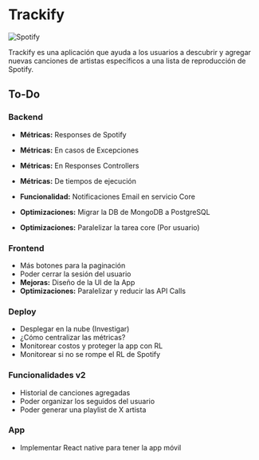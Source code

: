 # Trackify

![Spotify](https://img.shields.io/badge/Spotify-1ED760?style=for-the-badge&logo=spotify&logoColor=white)

Trackify es una aplicación que ayuda a los usuarios a descubrir y agregar nuevas canciones de artistas específicos a una lista de reproducción de Spotify.

## To-Do

### Backend

- **Métricas:** Responses de Spotify
- **Métricas:** En casos de Excepciones
- **Métricas:** En Responses Controllers
- **Métricas:** De tiempos de ejecución

- **Funcionalidad:** Notificaciones Email en servicio Core

- **Optimizaciones:** Migrar la DB de MongoDB a PostgreSQL
- **Optimizaciones:** Paralelizar la tarea core (Por usuario)

### Frontend

- Más botones para la paginación
- Poder cerrar la sesión del usuario
- **Mejoras:** Diseño de la UI de la App
- **Optimizaciones:** Paralelizar y reducir las API Calls

### Deploy

- Desplegar en la nube (Investigar)
- ¿Cómo centralizar las métricas?
- Monitorear costos y proteger la app con RL
- Monitorear si no se rompe el RL de Spotify

### Funcionalidades v2

- Historial de canciones agregadas
- Poder organizar los seguidos del usuario
- Poder generar una playlist de X artista

### App

- Implementar React native para tener la app móvil